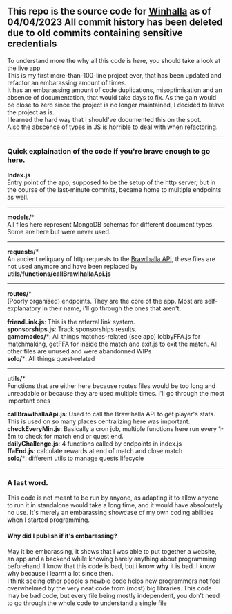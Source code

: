 
This repo is the source code for [Winhalla](https://winhalla.app) as of 04/04/2023
All commit history has been deleted due to old commits containing sensitive credentials
---------
To understand more the why all this code is here, you should take a look at the [live app](https://play.google.com/store/apps/details?id=com.winhalla.app)  
This is my first more-than-100-line project ever, that has been updated and refactor an embarassing amount of times.  
It has an embarassing amount of code duplications, misoptimisation and an absence of documentation, that would take days to fix. As the gain would be close to zero since the project is no longer maintained, I decided to leave the project as is.  
I learned the hard way that I should've documented this on the spot.  
Also the abscence of types in JS is horrible to deal with when refactoring.  

---
### Quick explaination of the code if you're brave enough to go here.
**Index.js**  
Entry point of the app, supposed to be the setup of the http server, but in the course of the last-minute commits, became home to multiple endpoints as well.

---

**models/***  
All files here represent MongoDB schemas for different document types. Some are here but were never used.

---
**requests/***  
An ancient reliquary of http requests to the [Brawlhalla API](https://dev.brawlhalla.com), these files are not used anymore and have been replaced by **utils/functions/callBrawlhallaApi.js**

---
**routes/***  
(Poorly organised) endpoints. They are the core of the app. Most are self-explanatory in their name, i'll go through the ones that aren't.  

**friendLink.js**: This is the referral link system.  
**sponsorships.js**: Track sponsorships results.  
**gamemodes/**\*: All things matches-related (see app) lobbyFFA.js for matchmaking, getFFA for inside the match and exit.js to exit the match. All other files are unused and were abandonned WIPs  
**solo/***: All things quest-related  

---
**utils/***   
Functions that are either here because routes files would be too long and unreadable or because they are used multiple times. I'll go through the most important ones

**callBrawlhallaApi.js**: Used to call the Brawlhalla API to get player's stats. This is used on so many places centralizing here was important.  
**checkEveryMin.js**: Basically a cron job, multiple functions here run every 1-5m to check for match end or quest end.  
**dailyChallenge.js**: 4 functions called by endpoints in index.js   
**ffaEnd.js**: calculate rewards at end of match and close match  
**solo/***: different utils to manage quests lifecycle  

---
### A last word.
This code is not meant to be run by anyone, as adapting it to allow anyone to run it in standalone would take a long time, and it would have absoloutely no use.
It's merely an embarassing showcase of my own coding abilities when I started programming.

#### Why did I publish if it's embarassing? 
May it be embarassing, it shows that I was able to put together a website, an app and a backend while knowing barely anything about programming beforehand.
I know that this code is bad, but i know **why** it is bad. I know why because i learnt a lot since then.  
I think seeing other people's newbie code helps new programmers not feel overwhelmed by the very neat code from (most) big libraries. This code may be bad code, but every file being mostly independent, you don't need to go through the whole code to understand a single file 


